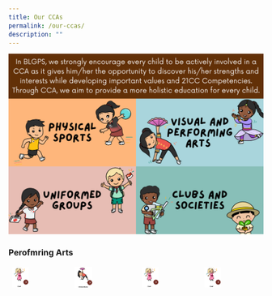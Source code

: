 ```yaml
---
title: Our CCAs
permalink: /our-ccas/
description: ""
---
```

![](/images/Website%20-%20CCA%20brief.png)

<h3>Perofmring Arts</h3>

<table>
<thead>
  <tr>
    <td><a href="/our-ccas/Performing-Arts/choir/"><img src="/images/choir1.png"  style="width:30%"></a></td>
    <td><a href="/our-ccas/Performing-Arts/choir/"><img src="/images/chinese%20dance.png"  style="width:30%"></a></td>
    <td><a href="/our-ccas/Performing-Arts/choir/"><img src="/images/choir1.png"  style="width:30%"></a></td>
    <td><a href="/our-ccas/Performing-Arts/choir/"><img src="/images/choir1.png"  style="width:30%"></a></td>
  </tr>
</thead>
</table>


		 